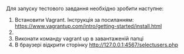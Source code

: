 Для запуску тестового завдання необхідно зробити наступне:
1.  Встановити Vagrant. Інструкція за посиланням: https://www.vagrantup.com/intro/getting-started/install.html
2.  
3. Виконати команду vagrant up в завантаженій папці
4. В браузері відкрити сторінку http://127.0.0.1:4567/selectusers.php